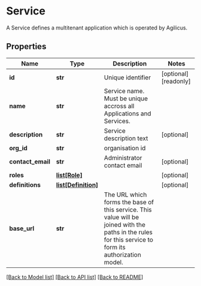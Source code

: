 # Service

A Service defines a multitenant application which is operated by Agilicus. 
## Properties
Name | Type | Description | Notes
------------ | ------------- | ------------- | -------------
**id** | **str** | Unique identifier | [optional] [readonly] 
**name** | **str** | Service name. Must be unique accross all Applications and Services. | 
**description** | **str** | Service description text | [optional] 
**org_id** | **str** | organisation id | 
**contact_email** | **str** | Administrator contact email | [optional] 
**roles** | [**list[Role]**](Role.md) |  | [optional] 
**definitions** | [**list[Definition]**](Definition.md) |  | [optional] 
**base_url** | **str** | The URL which forms the base of this service. This value will be joined with the paths in the rules for this service to form its authorization model.  | 

[[Back to Model list]](../README.md#documentation-for-models) [[Back to API list]](../README.md#documentation-for-api-endpoints) [[Back to README]](../README.md)


